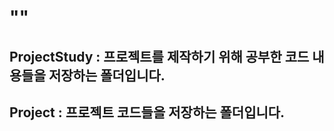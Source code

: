 # "<MyProject>"

## ProjectStudy : 프로젝트를 제작하기 위해 공부한 코드 내용들을 저장하는 폴더입니다.

## Project : 프로젝트 코드들을 저장하는 폴더입니다.
